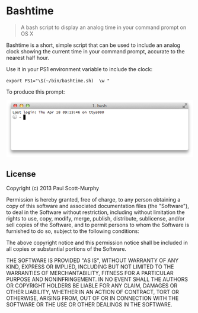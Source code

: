 Bashtime
========

>A bash script to display an analog time in your command prompt on OS X

Bashtime is a short, simple script that can be used to include an
analog clock showing the current time in your command prompt,
accurate to the nearest half hour.

Use it in your PS1 environment variable to include the clock:

    export PS1="\$(~/bin/bashtime.sh)  \w "

To produce this prompt:

![Bashtime prompt example](prompt.png)

License
-------

Copyright (c) 2013 Paul Scott-Murphy

Permission is hereby granted, free of charge, to any person obtaining a copy of this software and associated documentation files (the "Software"), to deal in the Software without restriction, including without limitation the rights to use, copy, modify, merge, publish, distribute, sublicense, and/or sell copies of the Software, and to permit persons to whom the Software is furnished to do so, subject to the following conditions:

The above copyright notice and this permission notice shall be included in all copies or substantial portions of the Software.

THE SOFTWARE IS PROVIDED "AS IS", WITHOUT WARRANTY OF ANY KIND, EXPRESS OR IMPLIED, INCLUDING BUT NOT LIMITED TO THE WARRANTIES OF MERCHANTABILITY, FITNESS FOR A PARTICULAR PURPOSE AND NONINFRINGEMENT. IN NO EVENT SHALL THE AUTHORS OR COPYRIGHT HOLDERS BE LIABLE FOR ANY CLAIM, DAMAGES OR OTHER LIABILITY, WHETHER IN AN ACTION OF CONTRACT, TORT OR OTHERWISE, ARISING FROM, OUT OF OR IN CONNECTION WITH THE SOFTWARE OR THE USE OR OTHER DEALINGS IN THE SOFTWARE.
